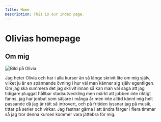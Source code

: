 ```yaml
---
Title: Home
Description: This is our index page.
---
```


Olivias homepage
==========================

Om mig
--------------------------
![Bild på Olivia](image/Oliviaautumn.jpg "Olivia")

Jag heter Olivia och har i alla kurser än så länge skrivit lite om mig själv, vilket ju är en spännande övning i hur väl man känner sig själv egentligen. Om jag ska summera det jag skrivit innan så kan man väl säga att jag tidigare pluggat hållbar stadsutveckling men märkt att jobben inte riktigt fanns, jag har jobbat som säljare i många år men inte alltid kännt mig helt passande då jag är rätt så introvert, och på fritiden lyssnar jag på musik, tittar på serier och virkar. Jag fastnar gärna i att ändra färger i flera timmar så jag tror denna kursen kommer vara jättebra för mig.
